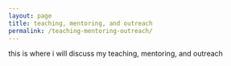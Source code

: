 ```yaml
---
layout: page
title: teaching, mentoring, and outreach
permalink: /teaching-mentoring-outreach/
---
```


this is where i will discuss my teaching, mentoring, and outreach